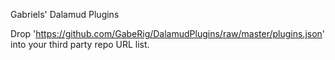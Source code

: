 Gabriels' Dalamud Plugins

Drop 'https://github.com/GabeRig/DalamudPlugins/raw/master/plugins.json' into your third party repo URL list.
